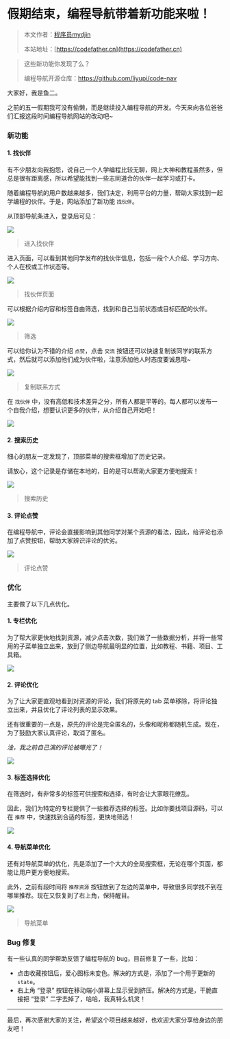 # 假期结束，编程导航带着新功能来啦！

> 本文作者：[程序员mydjin](https://yuyuanweb.feishu.cn/wiki/Abldw5WkjidySxkKxU2cQdAtnah)
>
> 本站地址：[https://codefather.cn](https://codefather.cn)

> 这些新功能你发现了么？
>
> 编程导航开源仓库：https://github.com/liyupi/code-nav

大家好，我是鱼二。

之前的五一假期我可没有偷懒，而是继续投入编程导航的开发。今天来向各位爸爸们汇报这段时间编程导航网站的改动吧~

### **新功能**

#### 1. 找伙伴

有不少朋友向我抱怨，说自己一个人学编程比较无聊，网上大神和教程虽然多，但总是很有距离感，所以希望能找到一些志同道合的伙伴一起学习或打卡。

随着编程导航的用户数越来越多，我们决定，利用平台的力量，帮助大家找到一起学编程的伙伴。于是，网站添加了新功能 `找伙伴`。

从顶部导航条进入，登录后可见：

![](https://pic.yupi.icu/5563/202311081445178.png)

> 进入找伙伴

进入页面，可以看到其他同学发布的找伙伴信息，包括一段个人介绍、学习方向、个人在校或工作状态等。

![](https://pic.yupi.icu/5563/202311081445103.png)

> 找伙伴页面

可以根据介绍内容和标签自由筛选，找到和自己当前状态或目标匹配的伙伴。

![](https://pic.yupi.icu/5563/202311081445127.png)

> 筛选

可以给你认为不错的介绍 `点赞`，点击 `交流` 按钮还可以快速复制该同学的联系方式，然后就可以添加他们成为伙伴啦，注意添加他人时态度要诚恳哦~

![](https://pic.yupi.icu/5563/202311081445091.png)

> 复制联系方式

在 `找伙伴` 中，没有高低和技术差异之分，所有人都是平等的。每人都可以发布一个自我介绍，想要认识更多的伙伴，从介绍自己开始吧！

![](https://pic.yupi.icu/5563/202311081445147.png)

#### 2. 搜索历史

细心的朋友一定发现了，顶部菜单的搜索框增加了历史记录。

请放心，这个记录是存储在本地的，目的是可以帮助大家更方便地搜索！

![](https://pic.yupi.icu/5563/202311081445102.png)

> 搜索历史

#### 3. 评论点赞

在编程导航中，评论会直接影响到其他同学对某个资源的看法，因此，给评论也添加了点赞按钮，帮助大家辨识评论的优劣。

![](https://pic.yupi.icu/5563/202311081445717.png)

> 评论点赞

### **优化**

主要做了以下几点优化。

#### 1. 专栏优化

为了帮大家更快地找到资源，减少点击次数，我们做了一些数据分析，并将一些常用的子菜单独立出来，放到了侧边导航最明显的位置，比如教程、书籍、项目、工具箱。

![](https://pic.yupi.icu/5563/202311081445775.png)

#### 2. 评论优化

为了让大家更直观地看到对资源的评论，我们将原先的 tab 菜单移除，将评论独立出来，并且优化了评论列表的显示效果。

还有很重要的一点是，原先的评论是完全匿名的，头像和昵称都随机生成。现在，为了鼓励大家认真评论，取消了匿名。

*淦，我之前自己演的评论被曝光了！*

![](https://pic.yupi.icu/5563/202311081445763.png)

#### 3. 标签选择优化

在筛选时，有非常多的标签可供搜索和选择，有时会让大家眼花缭乱。

因此，我们为特定的专栏提供了一些推荐选择的标签。比如你要找项目源码，可以在 `推荐` 中，快速找到合适的标签，更快地筛选！

![](https://pic.yupi.icu/5563/202311081445834.png)

#### 4. 导航菜单优化

还有对导航菜单的优化，先是添加了一个大大的全局搜索框，无论在哪个页面，都能让用户更方便地搜索。

此外，之前有段时间将 `推荐资源` 按钮放到了左边的菜单中，导致很多同学找不到在哪里推荐。现在又恢复到了右上角，保持醒目。

![](https://pic.yupi.icu/5563/202311081445757.png)

> 导航菜单

### **Bug 修复**

有一些认真的同学帮助反馈了编程导航的 bug，目前修复了一些，比如：

- 点击收藏按钮后，爱心图标未变色。解决的方式是，添加了一个用于更新的 `state`。
- 右上角 “登录” 按钮在移动端小屏幕上显示受到挤压。解决的方式是，干脆直接把 “登录” 二字去掉了，哈哈，我真特么机灵！



------



最后，再次感谢大家的关注，希望这个项目越来越好，也欢迎大家分享给身边的朋友吧！